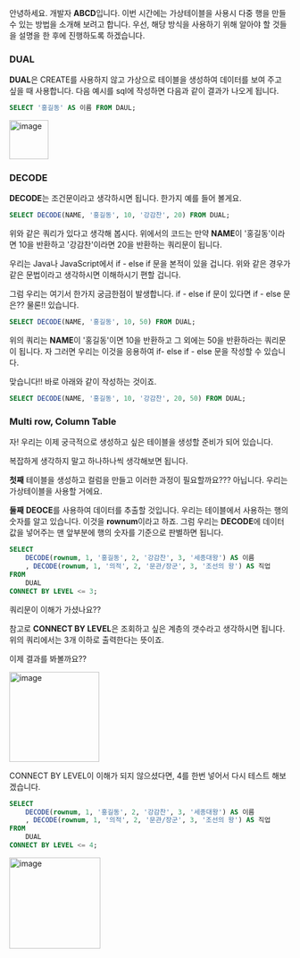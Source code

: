 안녕하세요. 개발자 **ABCD**입니다.
이번 시간에는 가상테이블을 사용시 다중 행을 만들 수 있는 방법을 소개해 보려고 합니다.
우선, 해당 방식을 사용하기 위해 알아야 할 것들을 설명을 한 후에 진행하도록 하겠습니다.

### DUAL
**DUAL**은 CREATE를 사용하지 않고 가상으로 테이블을 생성하여 데이터를 보여 주고 싶을 때 사용합니다.
다음 예시를 sql에 작성하면 다음과 같이 결과가 나오게 됩니다.

```sql
SELECT '홍길동' AS 이름 FROM DAUL;
```

<img width="70" alt="image" src="https://github.com/SubiYoon/SubiYoon.github.io/assets/117332903/9bcac54f-f91b-4977-9eed-be666ed31724">

### DECODE
**DECODE**는 조건문이라고 생각하시면 됩니다.
한가지 예를 들어 볼게요.

```sql
SELECT DECODE(NAME, '홍길동', 10, '강감찬', 20) FROM DUAL;
```

위와 같은 쿼리가 있다고 생각해 봅시다.
위에서의 코드는 만약 **NAME**이 '홍길동'이라면 10을 반환하고 '강감찬'이라면 20을 반환하는 쿼리문이 됩니다.

우리는 Java나 JavaScript에서 if - else if 문을 본적이 있을 겁니다. 위와 같은 경우가 같은 문법이라고 생각하시면 이해하시기 편할 겁니다.

그럼 우리는 여기서 한가지 궁금한점이 발생합니다. if - else if 문이 있다면 if - else 문은??
물론!! 있습니다.
```sql
SELECT DECODE(NAME, '홍길동', 10, 50) FROM DUAL;
```

위의 쿼리는 **NAME**이 '홍길동'이면 10을 반환하고 그 외에는 50을 반환하라는 쿼리문이 됩니다.
자 그러면 우리는 이것을 응용하여 if- else if - else 문을 작성할 수 있습니다.

맞습니다!! 바로 아래와 같이 작성하는 것이죠.
```sql
SELECT DECODE(NAME, '홍길동', 10, '강감찬', 20, 50) FROM DUAL;
```

### Multi row, Column Table
자! 우리는 이제 궁극적으로 생성하고 싶은 테이블을 생성할 준비가 되어 있습니다.

복잡하게 생각하지 말고 하나하나씩 생각해보면 됩니다.

**첫째**
테이블을 생성하고 컬럼을 만들고 이러한 과정이 필요할까요??? 아닙니다. 우리는 가상테이블을 사용할 거에요.

**둘째**
**DEOCE**를 사용하여 데이터를 추출할 것입니다.
우리는 테이블에서 사용하는 행의 숫자를 알고 있습니다. 이것을 **rownum**이라고 하죠.
그럼 우리는 **DECODE**에 데이터값을 넣어주는 맨 앞부분에 행의 숫자를 기준으로 판별하면 됩니다.

```sql
SELECT
	DECODE(rownum, 1, '홍길동', 2, '강감찬', 3, '세종대왕') AS 이름
	, DECODE(rownum, 1, '의적', 2, '문관/장군', 3, '조선의 왕') AS 직업
FROM
	DUAL
CONNECT BY LEVEL <= 3;
```

쿼리문이 이해가 가셨나요??

참고로 **CONNECT BY LEVEL**은 조회하고 싶은 계층의 갯수라고 생각하시면 됩니다.
위의 쿼리에서는 3개 이하로 출력한다는 뜻이죠.

이제 결과를 봐볼까요??

<img width="161" alt="image" src="https://github.com/SubiYoon/SubiYoon.github.io/assets/117332903/c54adca2-2a3c-4efe-b231-e36ef7fb453f">

CONNECT BY LEVEL이 이해가 되지 않으셨다면, 4를 한번 넣어서 다시 테스트 해보겠습니다.
```sql
SELECT
	DECODE(rownum, 1, '홍길동', 2, '강감찬', 3, '세종대왕') AS 이름
	, DECODE(rownum, 1, '의적', 2, '문관/장군', 3, '조선의 왕') AS 직업
FROM
	DUAL
CONNECT BY LEVEL <= 4;
```
<img width="163" alt="image" src="https://github.com/SubiYoon/SubiYoon.github.io/assets/117332903/cf4641a2-8dbf-444a-ab9e-cb2075dddaba">

